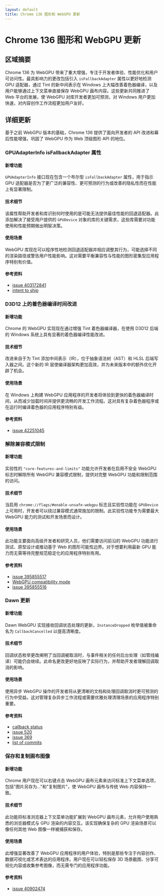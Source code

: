 ```yaml
---
layout: default
title: Chrome 136 图形和 WebGPU 更新
---
```


# Chrome 136 图形和 WebGPU 更新

## 区域摘要

Chrome 136 为 WebGPU 带来了重大增强，专注于开发者体验、性能优化和用户可访问性。最具影响力的更改包括引入 `isFallbackAdapter` 属性以更好地检测 GPU 适配器，通过 Tint 的新中间表示在 Windows 上大幅改善着色器编译，以及用户能够通过上下文菜单直接保存 WebGPU 画布内容。这些更新共同推进了 Web 平台的发展，使 WebGPU 对库开发者更加可预测，对 Windows 用户更加快速，对内容创作工作流程更加用户友好。

## 详细更新

基于之前 WebGPU 版本的基础，Chrome 136 提供了面向开发者的 API 改进和幕后性能增强，巩固了 WebGPU 作为 Web 顶级图形 API 的地位。

### GPUAdapterInfo isFallbackAdapter 属性

#### 新增功能
`GPUAdapterInfo` 接口现在包含一个布尔型 `isFallbackAdapter` 属性，用于指示 GPU 适配器是否为了更广泛的兼容性、更可预测的行为或改善的隐私性而在性能上有显著限制。

#### 技术细节
该属性帮助开发者和库识别何时使用的是可能无法提供最佳性能的回退适配器。此添加解决了接受用户提供的 `GPUDevice` 对象的库的关键需求，这些库需要对功能使用和性能预期做出明智决策。

#### 使用场景
WebGPU 库现在可以程序性地检测回退适配器并相应调整其行为，可能选择不同的渲染路径或警告用户性能影响。这对需要平衡兼容性与性能的图形密集型应用程序特别有价值。

#### 参考资料
- [issue 403172841](https://issues.chromium.org/issues/403172841)
- [intent to ship](https://groups.google.com/a/chromium.org/g/blink-dev/c/VUkzIOWd2n0)

### D3D12 上的着色器编译时间改进

#### 新增功能
Chrome 的 WebGPU 实现现在通过增强 Tint 着色器编译器，在使用 D3D12 后端的 Windows 系统上具有显著的着色器编译性能改进。

#### 技术细节
改进来自于为 Tint 添加中间表示（IR），位于抽象语法树（AST）和 HLSL 后端写入器之间。这个新的 IR 层使编译器架构更加高效，并为未来版本中的额外优化开辟了机会。

#### 使用场景
在 Windows 上构建 WebGPU 应用程序的开发者将体验到更快的着色器编译时间，从而减少加载时间并提供更流畅的开发工作流程。这对具有复杂着色器程序或在运行时编译着色器的应用程序特别有益。

#### 参考资料
- [issue 42251045](https://issues.chromium.org/issues/42251045)

### 解除兼容模式限制

#### 新增功能
实验性的 `"core-features-and-limits"` 功能允许开发者在启用不安全 WebGPU 标志时解除所有 WebGPU 兼容模式限制，提供对完整 WebGPU 功能和限制范围的访问。

#### 技术细节
当启用 `chrome://flags/#enable-unsafe-webgpu` 标志且实验性功能在 `GPUDevice` 上可用时，开发者可以绕过兼容模式通常施加的限制。此实验性功能专为需要最大 WebGPU 能力的测试和开发场景而设计。

#### 使用场景
此功能主要面向高级开发者和研究人员，他们需要访问前沿的 WebGPU 功能进行测试、原型设计或推动基于 Web 的图形可能性边界。对于想要利用最新 GPU 能力而无需等待完整规范稳定化的应用程序特别有用。

#### 参考资料
- [issue 395855517](https://issues.chromium.org/issues/395855517)
- [WebGPU compatibility mode](https://github.com/gpuweb/gpuweb/blob/main/proposals/compatibility-mode.md)
- [issue 395855516](https://issues.chromium.org/issues/395855516)

### Dawn 更新

#### 新增功能
Dawn WebGPU 实现接收回调状态处理的更新，`InstanceDropped` 枚举值被重命名为 `CallbackCancelled` 以提高清晰度。

#### 技术细节
回调状态枚举更改阐明了当回调被取消时，与事件相关的任何后台处理（如管线编译）可能仍会继续。此命名更改更好地反映了实际行为，并帮助开发者理解回调取消的影响。

#### 使用场景
使用异步 WebGPU 操作的开发者将从更清晰的文档和处理回调取消时更可预测的行为中受益。这对管理复杂异步工作流程或需要优雅处理清理场景的应用程序特别重要。

#### 参考资料
- [callback status](https://webgpu-native.github.io/webgpu-headers/Asynchronous-Operations.html#CallbackStatuses)
- [issue 520](https://github.com/webgpu-native/webgpu-headers/issues/520)
- [issue 369](https://github.com/webgpu-native/webgpu-headers/issues/369)
- [list of commits](https://dawn.googlesource.com/dawn/+log/chromium/7049..chromium/7103?n=1000)

### 保存和复制画布图像

#### 新增功能
Chrome 用户现在可以右键点击 WebGPU 画布元素来访问标准上下文菜单选项，包括"图片另存为..."和"复制图片"，使 WebGPU 画布与传统 Web 内容保持一致。

#### 技术细节
此功能将标准浏览器上下文菜单功能扩展到 WebGPU 画布元素，允许用户使用熟悉的浏览器模式与 GPU 渲染的内容交互。该实现确保复杂的 GPU 渲染场景可以像任何其他 Web 图像一样被捕获和保存。

#### 使用场景
此增强显著改善了 WebGPU 应用程序的用户体验，特别是那些专注于内容创作、数据可视化或艺术表达的应用程序。用户现在可以轻松保存 3D 场景截图、分享可视化内容或收集参考图像，而无需专门的应用程序功能。

#### 参考资料
- [issue 40902474](https://issues.chromium.org/issues/40902474)
